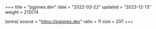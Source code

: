 +++
title = "pgjones.dev"
date = "2022-03-22"
updated = "2023-12-13"
weight = 212074

[extra]
source = "https://pgjones.dev"
ratio = 11
size = 207
+++
